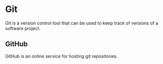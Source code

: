 # Git



Git is a version control tool that can be used to keep track of versions of a software project.



## GitHub



GitHub is an online service for hosting git repositories.



        